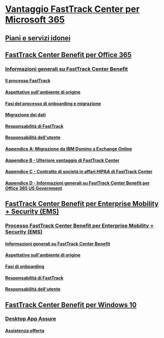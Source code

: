 # [Vantaggio FastTrack Center per Microsoft 365](M365-fasttrack-benefit-overview.md)
## [Piani e servizi idonei](M365-eligible-services-and-plans.md)
## [FastTrack Center Benefit per Office 365](O365-fasttrack-benefit-for-office-365.md)
### [Informazioni generali su FastTrack Center Benefit](O365-fasttrack-benefit-overview.md)
#### [Il processo FastTrack](O365-fasttrack-process.md)
#### [Aspettative sull'ambiente di origine](O365-source-environment-expectations.md)
#### [Fasi del processo di onboarding e migrazione](O365-onboarding-and-migration.md)
#### [Migrazione dei dati](O365-data-migration.md)
#### [Responsabilità di FastTrack](O365-fasttrack-responsibilities.md)
#### [Responsabilità dell'utente](O365-your-responsibilities.md)
#### [Appendice A: Migrazione da IBM Domino a Exchange Online](O365-from-ibm-domino-to-exchange-online.md)
#### [Appendice B - Ulteriore vantaggio di FastTrack Center](O365-fasttrack-additional-benefits.md)
#### [Appendice C - Contratto di società in affari HIPAA di FastTrack Center](O365-hipaa-business-associate-agreement.md)
#### [Appendice D - Informazioni generali su FastTrack Center Benefit per Office 365 US Government](US-Gov-appendix-overview.md)
## [FastTrack Center Benefit per Enterprise Mobility + Security (EMS)](https://docs.microsoft.com/en-us/enterprise-mobility-security/Solutions/enterprise-mobility-fasttrack-program?toc=/fasttrack/fasttrack/toc.json)
### [Processo FastTrack Center Benefit per Enterprise Mobility + Security (EMS)](https://docs.microsoft.com/en-us/enterprise-mobility-security/Solutions/fasttrack-center-benefit-process-for-enterprise-mobility-suite-ems?toc=/fasttrack/fasttrack/toc.json)
#### [Informazioni generali su FastTrack Center Benefit](https://docs.microsoft.com/en-us/enterprise-mobility-security/Solutions/fasttrack-center-benefit-process-for-ems-overview?toc=/fasttrack/fasttrack/toc.json)
#### [Aspettative sull'ambiente di origine](https://docs.microsoft.com/en-us/enterprise-mobility-security/Solutions/fasttrack-center-benefit-process-for-ems-environment-expectations?toc=/fasttrack/fasttrack/toc.json)
#### [Fasi di onboarding](https://docs.microsoft.com/en-us/enterprise-mobility-security/Solutions/fasttrack-center-benefit-process-for-ems-phases?toc=/fasttrack/fasttrack/toc.json)
#### [Responsabilità di FastTrack](https://docs.microsoft.com/en-us/enterprise-mobility-security/Solutions/fasttrack-center-benefit-process-for-ems-fasttrack-responsibilities?toc=/fasttrack/fasttrack/toc.json)
#### [Responsabilità dell'utente](https://docs.microsoft.com/en-us/enterprise-mobility-security/Solutions/fasttrack-center-benefit-process-for-ems-your-responsibilities?toc=/fasttrack/fasttrack/toc.json)
## [FastTrack Center Benefit per Windows 10](Win-10-fasttrack-benefit-for-Windows-10.md)
### [Desktop App Assure](Win-10-desktop-app-assure.md)
#### [Assistenza offerta](Win-10-daa-assistance-offered.md)